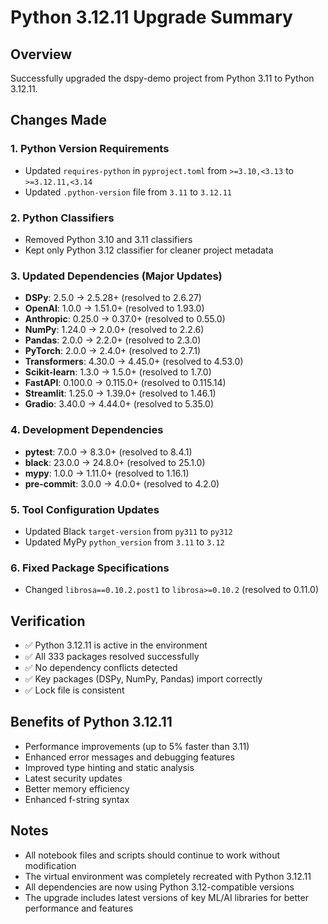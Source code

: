 # Python 3.12.11 Upgrade Summary

## Overview

Successfully upgraded the dspy-demo project from Python 3.11 to Python 3.12.11.

## Changes Made

### 1. Python Version Requirements

- Updated `requires-python` in `pyproject.toml` from `>=3.10,<3.13` to `>=3.12.11,<3.14`
- Updated `.python-version` file from `3.11` to `3.12.11`

### 2. Python Classifiers

- Removed Python 3.10 and 3.11 classifiers
- Kept only Python 3.12 classifier for cleaner project metadata

### 3. Updated Dependencies (Major Updates)

- **DSPy**: 2.5.0 → 2.5.28+ (resolved to 2.6.27)
- **OpenAI**: 1.0.0 → 1.51.0+ (resolved to 1.93.0)
- **Anthropic**: 0.25.0 → 0.37.0+ (resolved to 0.55.0)
- **NumPy**: 1.24.0 → 2.0.0+ (resolved to 2.2.6)
- **Pandas**: 2.0.0 → 2.2.0+ (resolved to 2.3.0)
- **PyTorch**: 2.0.0 → 2.4.0+ (resolved to 2.7.1)
- **Transformers**: 4.30.0 → 4.45.0+ (resolved to 4.53.0)
- **Scikit-learn**: 1.3.0 → 1.5.0+ (resolved to 1.7.0)
- **FastAPI**: 0.100.0 → 0.115.0+ (resolved to 0.115.14)
- **Streamlit**: 1.25.0 → 1.39.0+ (resolved to 1.46.1)
- **Gradio**: 3.40.0 → 4.44.0+ (resolved to 5.35.0)

### 4. Development Dependencies

- **pytest**: 7.0.0 → 8.3.0+ (resolved to 8.4.1)
- **black**: 23.0.0 → 24.8.0+ (resolved to 25.1.0)
- **mypy**: 1.0.0 → 1.11.0+ (resolved to 1.16.1)
- **pre-commit**: 3.0.0 → 4.0.0+ (resolved to 4.2.0)

### 5. Tool Configuration Updates

- Updated Black `target-version` from `py311` to `py312`
- Updated MyPy `python_version` from `3.11` to `3.12`

### 6. Fixed Package Specifications

- Changed `librosa==0.10.2.post1` to `librosa>=0.10.2` (resolved to 0.11.0)

## Verification

- ✅ Python 3.12.11 is active in the environment
- ✅ All 333 packages resolved successfully
- ✅ No dependency conflicts detected
- ✅ Key packages (DSPy, NumPy, Pandas) import correctly
- ✅ Lock file is consistent

## Benefits of Python 3.12.11

- Performance improvements (up to 5% faster than 3.11)
- Enhanced error messages and debugging features
- Improved type hinting and static analysis
- Latest security updates
- Better memory efficiency
- Enhanced f-string syntax

## Notes

- All notebook files and scripts should continue to work without modification
- The virtual environment was completely recreated with Python 3.12.11
- All dependencies are now using Python 3.12-compatible versions
- The upgrade includes latest versions of key ML/AI libraries for better performance and features
